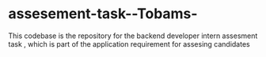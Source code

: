 # assesement-task--Tobams-

This codebase is the repository for the backend developer intern assesment task , which is part of the application requirement for assesing candidates
